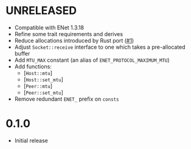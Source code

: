 # UNRELEASED
- Compatible with ENet 1.3.18
- Refine some trait requirements and derives
- Reduce allocations introduced by Rust port ([#1](https://github.com/jabuwu/rusty_enet/issues/1))
- Adjust `Socket::receive` interface to one which takes a pre-allocated buffer
- Add `MTU_MAX` constant (an alias of `ENET_PROTOCOL_MAXIMUM_MTU`)
- Add functions:
  - [`Host::mtu`]
  - [`Host::set_mtu`]
  - [`Peer::mtu`]
  - [`Peer::set_mtu`]
- Remove redundant `ENET_` prefix on `consts`

# 0.1.0
- Initial release

